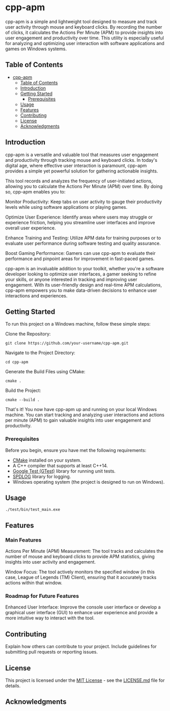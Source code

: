 # cpp-apm

cpp-apm is a simple and lightweight tool designed to measure and track user activity through mouse and keyboard clicks. By recording the number of clicks, it calculates the Actions Per Minute (APM) to provide insights into user engagement and productivity over time. This utility is especially useful for analyzing and optimizing user interaction with software applications and games on Windows systems.

## Table of Contents

- [cpp-apm](#project-name)
  - [Table of Contents](#table-of-contents)
  - [Introduction](#introduction)
  - [Getting Started](#getting-started)
    - [Prerequisites](#prerequisites)
  - [Usage](#usage)
  - [Features](#features)
  - [Contributing](#contributing)
  - [License](#license)
  - [Acknowledgments](#acknowledgments)

## Introduction

cpp-apm is a versatile and valuable tool that measures user engagement and productivity through tracking mouse and keyboard clicks. In today's digital age, where effective user interaction is paramount, cpp-apm provides a simple yet powerful solution for gathering actionable insights.

This tool records and analyzes the frequency of user-initiated actions, allowing you to calculate the Actions Per Minute (APM) over time. By doing so, cpp-apm enables you to:

Monitor Productivity: Keep tabs on user activity to gauge their productivity levels while using software applications or playing games.

Optimize User Experience: Identify areas where users may struggle or experience friction, helping you streamline user interfaces and improve overall user experience.

Enhance Training and Testing: Utilize APM data for training purposes or to evaluate user performance during software testing and quality assurance.

Boost Gaming Performance: Gamers can use cpp-apm to evaluate their performance and pinpoint areas for improvement in fast-paced games.

cpp-apm is an invaluable addition to your toolkit, whether you're a software developer looking to optimize user interfaces, a gamer seeking to refine your skills, or anyone interested in tracking and improving user engagement. With its user-friendly design and real-time APM calculations, cpp-apm empowers you to make data-driven decisions to enhance user interactions and experiences.

## Getting Started

To run this project on a Windows machine, follow these simple steps:

Clone the Repository:

```
git clone https://github.com/your-username/cpp-apm.git
```
Navigate to the Project Directory:

```
cd cpp-apm
```
Generate the Build Files using CMake:
```
cmake .
```
Build the Project:
```
cmake --build .
```
That's it! You now have cpp-apm up and running on your local Windows machine. You can start tracking and analyzing user interactions and actions per minute (APM) to gain valuable insights into user engagement and productivity.

### Prerequisites

Before you begin, ensure you have met the following requirements:

- [CMake](https://cmake.org/) installed on your system.
- A C++ compiler that supports at least C++14.
- [Google Test (GTest)](https://github.com/google/googletest) library for running unit tests.
- [SPDLOG](https://github.com/gabime/spdlog) library for logging.
- Windows operating system (the project is designed to run on Windows).

## Usage

```
./test/bin/test_main.exe
```

## Features

### Main Features
Actions Per Minute (APM) Measurement: The tool tracks and calculates the number of mouse and keyboard clicks to provide APM statistics, giving insights into user activity and engagement.

Window Focus: The tool actively monitors the specified window (in this case, League of Legends (TM) Client), ensuring that it accurately tracks actions within that window.

### Roadmap for Future Features
Enhanced User Interface: Improve the console user interface or develop a graphical user interface (GUI) to enhance user experience and provide a more intuitive way to interact with the tool.

## Contributing

Explain how others can contribute to your project. Include guidelines for submitting pull requests or reporting issues.

## License

This project is licensed under the [MIT License](LICENSE.md) - see the [LICENSE.md](LICENSE.md) file for details.

## Acknowledgments
